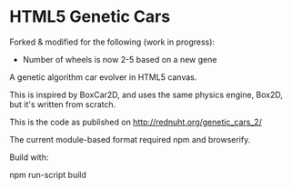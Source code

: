 # HTML5 Genetic Cars

Forked & modified for the following (work in progress):
  * Number of wheels is now 2-5 based on a new gene


A genetic algorithm car evolver in HTML5 canvas.

This is inspired by BoxCar2D, and uses the same physics engine, Box2D, but it's written from scratch.

This is the code as published on http://rednuht.org/genetic_cars_2/

The current module-based format required npm and browserify.

Build with:

npm run-script build
